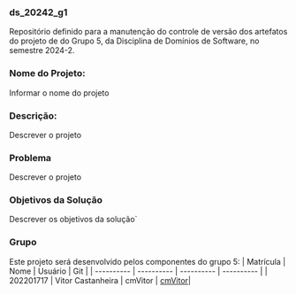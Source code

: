 
### ds_20242_g1

Repositório definido para a manutenção do controle de versão dos artefatos do projeto de do Grupo 5, da Disciplina de Domínios de Software, no semestre 2024-2.

  

### Nome do Projeto:

Informar o nome do projeto

  

### Descrição:

Descrever o projeto

  

### Problema

Descrever o projeto

  

### Objetivos da Solução

Descrever os objetivos da solução`

  

### Grupo

Este projeto será desenvolvido pelos componentes do grupo 5:
| Matrícula | Nome | Usuário | Git |
| ---------- | ---------- | ---------- | ---------- |
| 202201717 | Vitor Castanheira | cmVitor | [cmVitor](https://github.com/cmVitor)|

